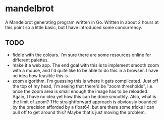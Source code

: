 # mandelbrot
A Mandelbrot generating program written in Go. Written in about 2 hours at this point so a little basic, but I have introduced some concurrency.

## TODO
- fiddle with the colours. I'm sure there are some resources online for different palettes.
- make it a web app. The end goal with this is to implement smooth zoom with a mouse, and I'd quite like to be able to do this in a browser. I have no idea how feasible this is.
- zoom algorithm. I'm guessing this is where it gets complicated. Just off the top of my head, I'm seeing that there'd be "zoom thresholds", i.e. once the zoom area is small enough the image has to be reloaded. Again, I have no idea yet how this can be done smoothly. Also, what is the limit of zoom? THe straightforward approach is obviously bounded by the precision afforded by a float64, but are there some tricks I can pull off to get around this? Maybe that's just moving the problem.
